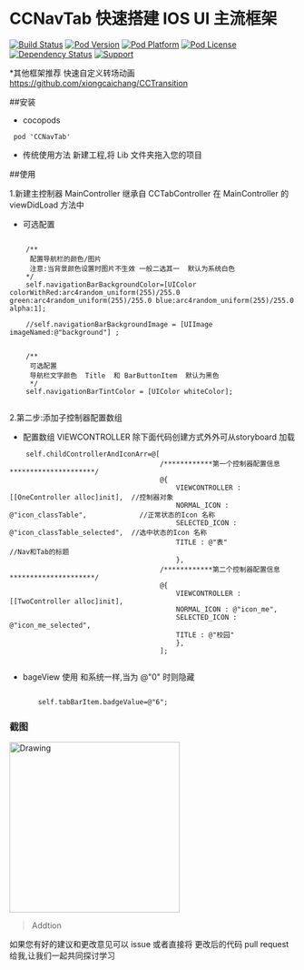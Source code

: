 # CCNavTab  快速搭建  IOS  UI  主流框架  



[![Build Status](http://img.shields.io/travis/rs/CCNavTab/master.svg?style=flat)](https://travis-ci.org/rs/CCNavTab)
[![Pod Version](http://img.shields.io/cocoapods/v/CCNavTab.svg?style=flat)](http://cocoadocs.org/docsets/CCNavTab/)
[![Pod Platform](http://img.shields.io/cocoapods/p/CCNavTab.svg?style=flat)](http://cocoadocs.org/docsets/CCNavTab/)
[![Pod License](http://img.shields.io/cocoapods/l/CCNavTab.svg?style=flat)](https://mit-license.org)
[![Dependency Status](https://www.versioneye.com/objective-c/CCNavTab/3.3/badge.svg?style=flat)](https://www.versioneye.com/objective-c/CCNavTab/3.3)
[![Support](https://img.shields.io/badge/support-iOS%206%2B%20-blue.svg?style=flat)](https://www.apple.com/nl/ios/)&nbsp;


*其他框架推荐 快速自定义转场动画
https://github.com/xiongcaichang/CCTransition





##安装
*  cocopods 

```
 pod 'CCNavTab'
 ```

* 传统使用方法
	新建工程,将 Lib  文件夹拖入您的项目
	
	
##使用

 1.新建主控制器  MainController  继承自 CCTabController 在   MainController 的  viewDidLoad 方法中
	

* 可选配置

```objc

    /**
     配置导航栏的颜色/图片
     注意:当背景颜色设置时图片不生效 一般二选其一  默认为系统白色
    */
    self.navigationBarBackgroundColor=[UIColor colorWithRed:arc4random_uniform(255)/255.0 green:arc4random_uniform(255)/255.0 blue:arc4random_uniform(255)/255.0 alpha:1];
    
    //self.navigationBarBackgroundImage = [UIImage imageNamed:@"background"] ;
    
    
    /**
     可选配置
     导航栏文字颜色  Title  和 BarButtonItem  默认为黑色
     */
    self.navigationBarTintColor = [UIColor whiteColor];
    
```

  2.第二步:添加子控制器配置数组    

* 配置数组  VIEWCONTROLLER  除下面代码创建方式外外可从storyboard 加载


``` objc
    self.childControllerAndIconArr=@[
                                     /************第一个控制器配置信息*********************/
                                     @{
                                         VIEWCONTROLLER : [[OneController alloc]init],  //控制器对象
                                         NORMAL_ICON : @"icon_classTable",             //正常状态的Icon 名称
                                         SELECTED_ICON : @"icon_classTable_selected",  //选中状态的Icon 名称
                                         TITLE : @"表"                                 //Nav和Tab的标题
                                         },
                                     /************第二个控制器配置信息*********************/
                                     @{
                                         VIEWCONTROLLER : [[TwoController alloc]init],
                                         NORMAL_ICON : @"icon_me",
                                         SELECTED_ICON : @"icon_me_selected",
                                         TITLE : @"校园"
                                         },
                                     ];


```



* bageView 使用  和系统一样,当为   @"0"   时则隐藏

```objc

       self.tabBarItem.badgeValue=@"6";

```



### 截图


<img src="https://github.com/xiongcaichang/CCNavTab/blob/master/demoCapture.gif" alt="Drawing" width="300px" />

>Addtion

如果您有好的建议和更改意见可以 issue  或者直接将 更改后的代码 pull request给我,让我们一起共同探讨学习

